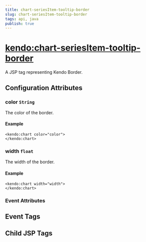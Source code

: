 ```yaml
---
title: chart-seriesItem-tooltip-border
slug: chart-seriesItem-tooltip-border
tags: api, java
publish: true
---
```


# <kendo:chart-seriesItem-tooltip-border>
A JSP tag representing Kendo Border.

## Configuration Attributes


### color `String`

The color of the border.

#### Example
    <kendo:chart color="color">
    </kendo:chart>



### width `float`

The width of the border.

#### Example
    <kendo:chart width="width">
    </kendo:chart>



### Event Attributes

## Event Tags


## Child JSP Tags


